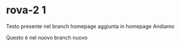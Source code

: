 # rova-2 1

Testo presente nel branch homepage
aggiunta in homepage
Andiamo 


Questo è nel nuovo branch
nuovo